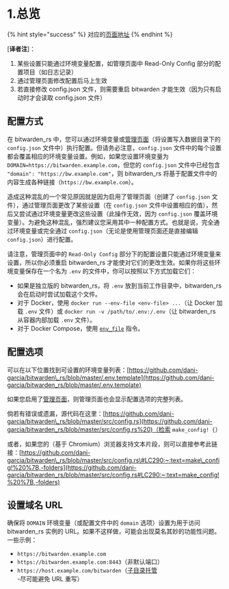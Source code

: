 # 1.总览

{% hint style="success" %}
对应的[页面地址](https://github.com/dani-garcia/bitwarden_rs/wiki/Configuration-overview)
{% endhint %}

\[**译者注**\]：

1. 某些设置只能通过环境变量配置，如管理页面中 Read-Only Config 部分的配置项目（如日志记录）
2. 通过管理页面修改配置后马上生效
3. 若直接修改 config.json 文件，则需要重启 bitwarden 才能生效（因为只有启动时才会读取 config.json 文件）

## 配置方式 <a id="configuration-methods"></a>

在 bitwarden\_rs 中，您可以通过环境变量或[管理页面](enabling-admin-page.md)（将设置写入数据目录下的 `config.json` 文件中）执行配置。但请务必注意，`config.json` 文件中的每个设置都会覆盖相应的环境变量设置。例如，如果您设置环境变量为 `DOMAIN=https://bitwarden.example.com`，但您的 `config.json` 文件中已经包含 `"domain": "https://bw.example.com"`，则 bitwarden\_rs 将基于配置文件中的内容生成各种链接（`https://bw.example.com`）。

造成这种混乱的一个常见原因就是因为启用了管理页面（创建了 `config.json` 文件），通过管理页面更改了某些设置（在 `config.json` 文件中设置相应的值），然后又尝试通过环境变量更改这些设置（此操作无效，因为 `config.json` 覆盖环境变量）。为避免这种混乱，强烈建议您采用其中一种配置方式。也就是说，完全通过环境变量或完全通过 `config.json`（无论是使用管理页面还是直接编辑 `config.json`）进行配置。

请注意，管理页面中的 `Read-Only Config` 部分下的配置设置只能通过环境变量来设置，所以你必须重启 bitwarden\_rs 才能使对它们的更改生效。如果你将这些环境变量保存在一个名为 `.env` 的文件中，你可以按照以下方式加载它们：

* 如果是独立版的 bitwarden\_rs，将 `.env` 放到当前工作目录中，bitwarden\_rs 会在启动时尝试加载这个文件。
* 对于 Docker，使用 `docker run --env-file <env-file> ...`（让 Docker 加载 `.env` 文件）或 `docker run -v /path/to/.env:/.env`（让 bitwarden\_rs 从容器内部加载 `.env` 文件）。
* 对于 Docker Compose，使用 [`env_file`](https://docs.docker.com/compose/environment-variables/#the-env_file-configuration-option) 指令。

## 配置选项 <a id="configuration-options"></a>

可以在以下位置找到可设置的环境变量列表：[https://github.com/dani-garcia/bitwarden\_rs/blob/master/.env.template](https://github.com/dani-garcia/bitwarden_rs/blob/master/.env.template)

如果您启用了[管理页面](enabling-admin-page.md)，则管理页面也会显示配置选项的完整列表。

倘若有错误或遗漏，源代码在这里：[https://github.com/dani-garcia/bitwarden\_rs/blob/master/src/config.rs](https://github.com/dani-garcia/bitwarden_rs/blob/master/src/config.rs%20)（检索 `make_config! {`）

或者，如果您的（基于 Chromium）浏览器支持文本片段，则可以直接参考此链接：[https://github.com/dani-garcia/bitwarden\_rs/blob/master/src/config.rs\#LC290:~:text=make\_config!%20%7B,-folders](https://github.com/dani-garcia/bitwarden_rs/blob/master/src/config.rs#LC290:~:text=make_config!%20%7B,-folders)

## 设置域名 URL <a id="setting-the-domain-url"></a>

确保将 `DOMAIN` 环境变量（或配置文件中的 `domain` 选项）设置为用于访问 bitwarden\_rs 实例的 URL。如果不这样做，可能会出现莫名其妙的功能性问题。一些示例：

* `https://bitwarden.example.com`
* `https://bitwarden.example.com:8443`（非默认端口）
* `https://host.example.com/bitwarden`（[子目录托管](using-an-alternate-base-dir-subdir-subpath.md) -尽可能避免 URL 重写）

